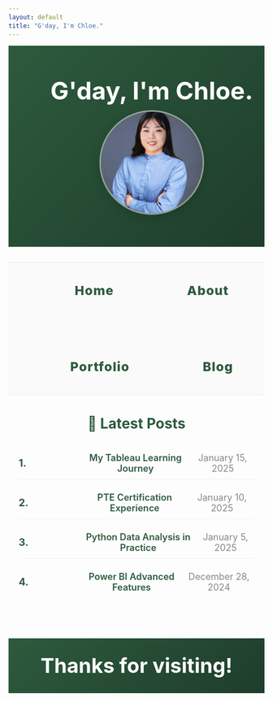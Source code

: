```yaml
---
layout: default
title: "G'day, I'm Chloe."
---
```


<div class="hero-section" style="background: linear-gradient(135deg, #2d5a3d 0%, #1e3d2b 100%); color: white; padding: 60px 0; text-align: center;">
  <div style="max-width: 1200px; margin: 0 auto; padding: 0 30px;">
    <div style="display: flex; align-items: center; justify-content: center; gap: 10px; flex-wrap: wrap;">
      <div style="flex: 0 0 auto; text-align: right;">
        <h1 style="font-size: 3rem; margin: 0; font-weight: 700; line-height: 1.2;">G'day, I'm Chloe.</h1>
      </div>
      <div style="flex: 0 0 auto; text-align: left;">
        <img src="/assets/images/profile.jpg" alt="Chloe" style="width: 200px; height: 200px; border-radius: 50%; border: 3px solid rgba(255,255,255,0.5); object-fit: cover; object-position: center; image-rendering: -webkit-optimize-contrast; image-rendering: crisp-edges; box-shadow: 0 6px 20px rgba(0,0,0,0.15);">
      </div>
    </div>
  </div>
</div>

<style>
/* 强制覆盖Jekyll默认样式 */
.hero-section {
  width: 100% !important;
  max-width: none !important;
  margin: 0 !important;
  padding: 60px 0 !important;
  background: linear-gradient(135deg, #2d5a3d 0%, #1e3d2b 100%) !important;
  color: white !important;
  text-align: center !important;
}

.hero-section > div {
  max-width: 1200px !important;
  margin: 0 auto !important;
  padding: 0 30px !important;
  width: 100% !important;
}

.hero-section > div > div {
  display: flex !important;
  align-items: center !important;
  justify-content: center !important;
  gap: 10px !important;
  flex-wrap: wrap !important;
  width: 100% !important;
}

/* 笔记本电脑响应式 */
@media (min-width: 769px) {
  .hero-section > div > div {
    flex-direction: row !important;
  }
  .hero-section h1 {
    font-size: 3rem !important;
  }
  .hero-section img {
    width: 200px !important;
    height: 200px !important;
    image-rendering: -webkit-optimize-contrast !important;
    image-rendering: crisp-edges !important;
    object-fit: cover !important;
    object-position: center !important;
  }
}

/* 手机响应式 */
@media (max-width: 768px) {
  .hero-section {
    padding: 50px 20px !important;
  }
  .hero-section > div > div {
    flex-direction: column !important;
    gap: 5px !important;
    text-align: center !important;
  }
  .hero-section h1 {
    font-size: 2.5rem !important;
  }
  .hero-section p {
    font-size: 1rem !important;
  }
  .hero-section img {
    width: 160px !important;
    height: 160px !important;
    image-rendering: -webkit-optimize-contrast !important;
    image-rendering: crisp-edges !important;
    object-fit: cover !important;
    object-position: center !important;
  }
}
</style>

<div class="nav-section" style="text-align: center; margin: 30px 0; padding: 20px 0; border-top: 1px solid #e8e8e8; border-bottom: 1px solid #e8e8e8; background: #fafafa;">
  <div style="max-width: 1200px; margin: 0 auto; padding: 0 30px;">
    <div style="display: flex; justify-content: center; align-items: center; gap: 90px; flex-wrap: wrap;">
      <a href="/" style="color: #2d5a3d; text-decoration: none; font-weight: 800; font-size: 28px; padding: 22px 35px; border-radius: 15px; transition: all 0.3s ease; letter-spacing: 1.2px;">Home</a>
      <a href="/about/" style="color: #2d5a3d; text-decoration: none; font-weight: 800; font-size: 28px; padding: 22px 35px; border-radius: 15px; transition: all 0.3s ease; letter-spacing: 1.2px;">About</a>
      <a href="/portfolio/" style="color: #2d5a3d; text-decoration: none; font-weight: 800; font-size: 28px; padding: 22px 35px; border-radius: 15px; transition: all 0.3s ease; letter-spacing: 1.2px;">Portfolio</a>
      <a href="/blog/" style="color: #2d5a3d; text-decoration: none; font-weight: 800; font-size: 28px; padding: 22px 35px; border-radius: 15px; transition: all 0.3s ease; letter-spacing: 1.2px;">Blog</a>
    </div>
  </div>
</div>

<style>
/* 导航栏样式 */
.nav-section {
  width: 100% !important;
  max-width: none !important;
  margin: 30px 0 !important;
  padding: 20px 0 !important;
  text-align: center !important;
  border-top: 1px solid #e8e8e8 !important;
  border-bottom: 1px solid #e8e8e8 !important;
  background: #fafafa !important;
}

.nav-section > div {
  max-width: 1200px !important;
  margin: 0 auto !important;
  padding: 0 30px !important;
  width: 100% !important;
}

.nav-section > div > div {
  display: flex !important;
  justify-content: center !important;
  align-items: center !important;
  gap: 90px !important;
  flex-wrap: wrap !important;
  width: 100% !important;
}

.nav-section a {
  color: #2d5a3d !important;
  text-decoration: none !important;
  font-weight: 800 !important;
  font-size: 28px !important;
  padding: 22px 35px !important;
  border-radius: 15px !important;
  transition: all 0.3s ease !important;
  letter-spacing: 1.2px !important;
}

/* 手机导航响应式 */
@media (max-width: 768px) {
  .nav-section > div > div {
    gap: 50px !important;
    flex-wrap: wrap !important;
  }
  .nav-section a {
    font-size: 22px !important;
    padding: 18px 28px !important;
    font-weight: 800 !important;
  }
}

/* 平板导航响应式 */
@media (min-width: 769px) and (max-width: 1024px) {
  .nav-section > div > div {
    gap: 80px !important;
  }
  .nav-section a {
    font-size: 25px !important;
    padding: 20px 32px !important;
  }
}

/* 文章列表样式 */
.blog-posts {
  text-align: center !important;
  max-width: 800px !important;
  margin: 0 auto !important;
  padding: 0 20px !important;
}

.blog-posts ul {
  list-style: none !important;
  padding: 0 !important;
  margin: 20px 0 !important;
}

.blog-posts li {
  margin: 15px 0 !important;
  padding: 10px 0 !important;
  border-bottom: 1px solid #f0f0f0 !important;
}

.blog-posts li:last-child {
  border-bottom: none !important;
}

.blog-posts a {
  color: #2d5a3d !important;
  text-decoration: none !important;
  font-weight: 600 !important;
  font-size: 18px !important;
}

.blog-posts a:hover {
  color: #1e3d2b !important;
  text-decoration: underline !important;
}

/* 隐藏RSS feed */
.page__footer-feed,
.feed__icon,
a[href*="feed.xml"],
a[href*="rss.xml"],
a[href*="atom.xml"] {
  display: none !important;
}

/* 居中footer版权信息 */
.page__footer {
  text-align: center !important;
}

.page__footer-copyright {
  text-align: center !important;
  margin: 0 auto !important;
}
</style>

<div class="blog-posts">
<h3 style="color: #2d5a3d; text-align: center; margin-bottom: 30px; font-size: 28px;">📝 Latest Posts</h3>
<ul style="list-style: none; padding: 0; margin: 0; max-width: 1200px; margin: 0 auto; padding: 0 30px;">
  <li style="margin: 20px 0; padding: 0;">
    <div style="display: flex; align-items: center;">
      <span style="color: #2d5a3d; font-weight: 700; font-size: 20px; min-width: 120px; text-align: left;">1.</span>
      <div style="flex: 1; display: flex; justify-content: space-between; align-items: center; max-width: 960px;">
        <a href="/blog/tableau-basics/" style="color: #2d5a3d; text-decoration: none; font-weight: 600; font-size: 22px;">My Tableau Learning Journey</a>
        <span style="color: #888; font-size: 18px; font-weight: normal;">January 15, 2025</span>
      </div>
    </div>
  </li>
  <li style="margin: 20px 0; padding: 0;">
    <div style="display: flex; align-items: center;">
      <span style="color: #2d5a3d; font-weight: 700; font-size: 20px; min-width: 120px; text-align: left;">2.</span>
      <div style="flex: 1; display: flex; justify-content: space-between; align-items: center; max-width: 960px;">
        <a href="/blog/pte-learning-experience/" style="color: #2d5a3d; text-decoration: none; font-weight: 600; font-size: 22px;">PTE Certification Experience</a>
        <span style="color: #888; font-size: 18px; font-weight: normal;">January 10, 2025</span>
      </div>
    </div>
  </li>
  <li style="margin: 20px 0; padding: 0;">
    <div style="display: flex; align-items: center;">
      <span style="color: #2d5a3d; font-weight: 700; font-size: 20px; min-width: 120px; text-align: left;">3.</span>
      <div style="flex: 1; display: flex; justify-content: space-between; align-items: center; max-width: 960px;">
        <a href="/blog/python-data-analysis/" style="color: #2d5a3d; text-decoration: none; font-weight: 600; font-size: 22px;">Python Data Analysis in Practice</a>
        <span style="color: #888; font-size: 18px; font-weight: normal;">January 5, 2025</span>
      </div>
    </div>
  </li>
  <li style="margin: 20px 0; padding: 0;">
    <div style="display: flex; align-items: center;">
      <span style="color: #2d5a3d; font-weight: 700; font-size: 20px; min-width: 120px; text-align: left;">4.</span>
      <div style="flex: 1; display: flex; justify-content: space-between; align-items: center; max-width: 960px;">
        <a href="/blog/power-bi-advanced/" style="color: #2d5a3d; text-decoration: none; font-weight: 600; font-size: 22px;">Power BI Advanced Features</a>
        <span style="color: #888; font-size: 18px; font-weight: normal;">December 28, 2024</span>
      </div>
    </div>
  </li>
</ul>
</div>

<div style="background: linear-gradient(135deg, #2d5a3d 0%, #1e3d2b 100%); color: white; padding: 30px 0; text-align: center; margin: 80px 0 0 0;">
  <div style="max-width: 1200px; margin: 0 auto; padding: 0 30px;">
    <h1 style="font-size: 2.5rem; margin: 0; font-weight: 700; line-height: 1.2;">Thanks for visiting!</h1>
  </div>
</div>



